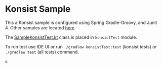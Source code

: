 # Konsist Sample

This a Konsist sample is configured using Spring Gradle-Groovy, and Junit 4. Other samples are located [here](..). 

The [SampleKonsistTest.kt](konsistTest/src/test/java/com/sample/SampleKonsistTest.kt) class is placed in `konsistTest`
module.

To run test use IDE UI or run `./gradlew konsistTest:test` (konsist tests) or `./gradlew test` (all tests) command.

s
